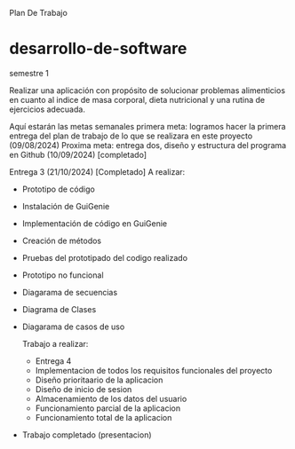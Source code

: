 Plan De Trabajo
# desarrollo-de-software
semestre 1

Realizar una aplicación con propósito de solucionar problemas alimenticios en cuanto al indice de masa corporal, dieta nutricional y una rutina de ejercicios adecuada.

Aquí estarán las metas semanales
primera meta: logramos hacer la primera entrega del plan de trabajo de lo que se realizara en este proyecto (09/08/2024)
Proxima meta:
entrega dos, diseño y estructura del programa en Github (10/09/2024) [completado]

Entrega 3 (21/10/2024) [Completado]
A realizar:
- Prototipo de código
- Instalación de GuiGenie
- Implementación de código en GuiGenie
- Creación de métodos
- Pruebas del prototipado del codigo realizado
- Prototipo no funcional
- Diagarama de secuencias
- Diagrama de Clases
- Diagarama de casos de uso

  Trabajo a realizar:
  - Entrega 4
  - Implementacion de todos los requisitos funcionales del proyecto
  - Diseño prioritaario de la aplicacion
  - Diseño de inicio de sesion
  - Almacenamiento de los datos del usuario
  - Funcionamiento parcial de la aplicacion
  - Funcionamiento total de la aplicacion
 
- Trabajo completado (presentacion)
